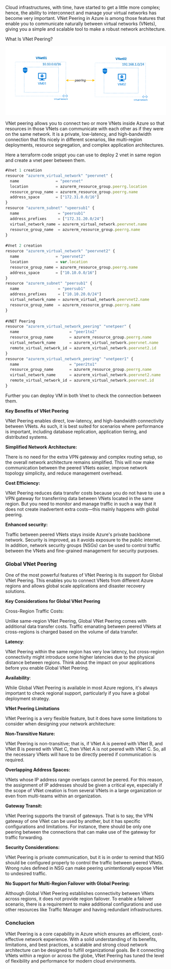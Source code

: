 Cloud infrastructures, with time, have started to get a little more complex; hence, the ability to interconnect and manage your virtual networks has become very important. VNet Peering in Azure is among those features that enable you to communicate naturally between virtual networks (VNets), giving you a simple and scalable tool to make a robust network architecture.

What Is VNet Peering?

![vnet.png](/assets/images/vnet.png)

VNet peering allows you to connect two or more VNets inside Azure so that resources in those VNets can communicate with each other as if they were on the same network. It is a private, low-latency, and high-bandwidth connection that fits nicely in different scenarios, like multi-region deployments, resource segregation, and complex application architectures.

Here a terraform code snippt you can use to deploy 2 vnet in same region and create a vnet peer between them.

```jsx
#Vnet 1 creation
resource "azurerm_virtual_network" "peervnet" {
  name                = "peervnet"
  location            = azurerm_resource_group.peerrg.location
  resource_group_name = azurerm_resource_group.peerrg.name
  address_space       = ["172.31.0.0/16"]
}
resource "azurerm_subnet" "vpeersub1" {
  name                 = "peersub1"
  address_prefixes     = ["172.31.20.0/24"]
  virtual_network_name = azurerm_virtual_network.peervnet.name
  resource_group_name  = azurerm_resource_group.peerrg.name
}

#Vnet 2 creation
resource "azurerm_virtual_network" "peervnet2" {
  name                = "peervnet2"
  location            = var.location
  resource_group_name = azurerm_resource_group.peerrg.name
  address_space       = ["10.10.0.0/16"]
}
resource "azurerm_subnet" "peersub1" {
  name                 = "peersub1"
  address_prefixes     = ["10.10.20.0/24"]
  virtual_network_name = azurerm_virtual_network.peervnet2.name
  resource_group_name  = azurerm_resource_group.peerrg.name
}

#VNET Peering
resource "azurerm_virtual_network_peering" "vnetpeer" {
  name                      = "peer1to2"
  resource_group_name       = azurerm_resource_group.peerrg.name
  virtual_network_name      = azurerm_virtual_network.peervnet.name
  remote_virtual_network_id = azurerm_virtual_network.peervnet2.id
}
resource "azurerm_virtual_network_peering" "vnetpeer1" {
  name                      = "peer2to1"
  resource_group_name       = azurerm_resource_group.peerrg.name
  virtual_network_name      = azurerm_virtual_network.peervnet2.name
  remote_virtual_network_id = azurerm_virtual_network.peervnet.id
}

```

Further you can deploy VM in both Vnet to check the connection between them.

**Key Benefits of VNet Peering**

VNet Peering enables direct, low-latency, and high-bandwidth connectivity between VNets. As such, it is best suited for scenarios where performance is important, including database replication, application tiering, and distributed systems.

**Simplified Network Architecture:**

There is no need for the extra VPN gateway and complex routing setup, so the overall network architecture remains simplified. This will now make communication between the peered VNets easier, improve network topology simplicity, and reduce management overhead.

**Cost Efficiency:**

VNet Peering reduces data transfer costs because you do not have to use a VPN gateway for transferring data between VNets located in the same region. But you need to monitor and manage traffic in such a way that it does not create inadvertent extra costs—this mainly happens with global peering.

**Enhanced security:**

Traffic between peered VNets stays inside Azure's private backbone network. Security is improved, as it avoids exposure to the public internet. In addition, network security groups (NSGs) can be used to control traffic between the VNets and fine-grained management for security purposes.

### **Global VNet Peering**

One of the most powerful features of VNet Peering is its support for Global VNet Peering. This enables you to connect VNets from different Azure regions and allows global scale applications and disaster recovery solutions.

**Key Considerations for Global VNet Peering**

Cross-Region Traffic Costs:

Unlike same-region VNet Peering, Global VNet Peering comes with additional data transfer costs. Traffic emanating between peered VNets at cross-regions is charged based on the volume of data transfer.

**Latency**:

VNet Peering within the same region has very low latency, but cross-region connectivity might introduce some higher latencies due to the physical distance between regions. Think about the impact on your applications before you enable Global VNet Peering.

**Availability**:

While Global VNet Peering is available in most Azure regions, it's always important to check regional support, particularly if you have a global deployment strategy.

**VNet Peering Limitations**

VNet Peering is a very flexible feature, but it does have some limitations to consider when designing your network architecture:

**Non-Transitive Nature:**

VNet Peering is non-transitive; that is, if VNet A is peered with VNet B, and VNet B is peered with VNet C, then VNet A is not peered with VNet C. So, all the necessary VNets will have to be directly peered if communication is required.

**Overlapping Address Spaces:**

VNets whose IP address range overlaps cannot be peered. For this reason, the assignment of IP addresses should be given a critical eye, especially if the scope of VNet creation is from several VNets in a large organization or even from multi-teams within an organization.

**Gateway Transit:**

VNet Peering supports the transit of gateways. That is to say, the VPN gateway of one VNet can be used by another, but it has specific configurations and limitations. For instance, there should be only one peering between the connections that can make use of the gateway for traffic forwarding.

**Security Considerations:**

VNet Peering is private communication, but it is in order to remind that NSG should be configured properly to control the traffic between peered VNets. Wrong rules defined in NSG can make peering unintentionally expose VNet to undesired traffic.

**No Support for Multi-Region Failover with Global Peering:**

Although Global VNet Peering establishes connectivity between VNets across regions, it does not provide region failover. To enable a failover scenario, there is a requirement to make additional configurations and use other resources like Traffic Manager and having redundant infrastructures.

### Conclucion

VNet Peering is a core capability in Azure which ensures an efficient, cost-effective network experience. With a solid understanding of its benefits, limitations, and best practices, a scalable and strong cloud network architecture can be designed to fulfill organizational goals. Be it connecting VNets within a region or across the globe, VNet Peering has tuned the level of flexibility and performance for modern cloud environments.
